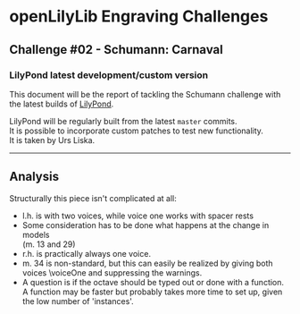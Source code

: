 # openLilyLib Engraving Challenges

## Challenge #02 - Schumann: Carnaval

### LilyPond latest development/custom version

This document will be the report of tackling the Schumann challenge
with the latest builds of
[LilyPond](http://lilypond.org).

LilyPond will be regularly built from the latest `master` commits.  
It is possible to incorporate custom patches to test new functionality.  
It is taken by Urs Liska.

---

## Analysis

Structurally this piece isn't complicated at all:

- l.h. is with two voices, while voice one works with spacer rests
- Some consideration has to be done what happens at the change in models  
  (m. 13 and 29)
- r.h. is practically always one voice.
- m. 34 is non-standard, but this can easily be realized by giving
  both voices \voiceOne and suppressing the warnings.
- A question is if the octave should be typed out or done with a function.  
  A function may be faster but probably takes more time to set up,
  given the low number of 'instances'.
